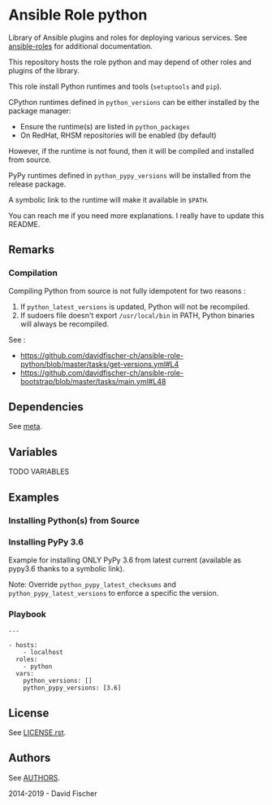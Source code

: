 # Ansible Role python

Library of Ansible plugins and roles for deploying various services.
See [ansible-roles](https://github.com/davidfischer-ch/ansible-roles) for additional documentation.

This repository hosts the role python and may depend of other roles and plugins of the library.

This role install Python runtimes and tools (`setuptools` and `pip`).

CPython runtimes defined in `python_versions` can be either installed by the package manager:

- Ensure the runtime(s) are listed in `python_packages`
- On RedHat, RHSM repositories will be enabled (by default)

However, if the runtime is not found, then it will be compiled and installed from source.

PyPy runtimes defined in `python_pypy_versions` will be installed from the release package.

A symbolic link to the runtime will make it available in `$PATH`.

You can reach me if you need more explanations.
I really have to update this README.

## Remarks

### Compilation

Compiling Python from source is not fully idempotent for two reasons :

1. If `python_latest_versions` is updated, Python will not be recompiled.
2. If sudoers file doesn't export `/usr/local/bin` in PATH, Python binaries will always be recompiled.

See :
* https://github.com/davidfischer-ch/ansible-role-python/blob/master/tasks/get-versions.yml#L4
* https://github.com/davidfischer-ch/ansible-role-bootstrap/blob/master/tasks/main.yml#L48

## Dependencies

See [meta](meta/main.yml).

## Variables

TODO VARIABLES

## Examples

### Installing Python(s) from Source

### Installing PyPy 3.6

Example for installing ONLY PyPy 3.6 from latest current (available as pypy3.6 thanks to a symbolic link).

Note: Override `python_pypy_latest_checksums` and `python_pypy_latest_versions` to enforce a specific the version.

### Playbook

```
---

- hosts:
    - localhost
  roles:
    - python
  vars:
    python_versions: []
    python_pypy_versions: [3.6]
```

## License

See [LICENSE.rst](LICENSE.rst).

## Authors

See [AUTHORS](AUTHORS).

2014-2019 - David Fischer
